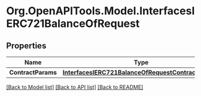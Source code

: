 # Org.OpenAPITools.Model.InterfacesIERC721BalanceOfRequest

## Properties

Name | Type | Description | Notes
------------ | ------------- | ------------- | -------------
**ContractParams** | [**InterfacesIERC721BalanceOfRequestContractParams**](InterfacesIERC721BalanceOfRequestContractParams.md) |  | 

[[Back to Model list]](../README.md#documentation-for-models) [[Back to API list]](../README.md#documentation-for-api-endpoints) [[Back to README]](../README.md)

